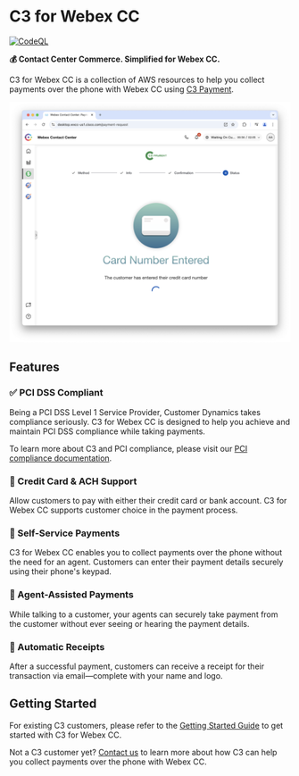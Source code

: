 # C3 for Webex CC

[![CodeQL](https://github.com/customer-dynamics/c3-webex-cc/actions/workflows/codeql.yml/badge.svg?branch=main)](https://github.com/customer-dynamics/c3-webex-cc/actions/workflows/codeql.yml)

**💰 Contact Center Commerce. Simplified for Webex CC.**

C3 for Webex CC is a collection of AWS resources to help you collect payments over the phone with Webex CC using [C3 Payment](https://www.customerdynamics.com/c3-payment).

![Screenshot of the C3 Payment Request agent desktop app within Webex CC. An icon of a credit card displayed with the heading "Card Number Entered". Below it is the message, "The customer has entered their credit card number".](./docs/images/agent-desktop-app.png 'C3 Payment Request agent desktop app')

## Features

### ✅ PCI DSS Compliant

Being a PCI DSS Level 1 Service Provider, Customer Dynamics takes compliance seriously. C3 for Webex CC is designed to help you achieve and maintain PCI DSS compliance while taking payments.

To learn more about C3 and PCI compliance, please visit our [PCI compliance documentation](./docs/PCI-COMPLIANCE.md).

### 🏦 Credit Card & ACH Support

Allow customers to pay with either their credit card or bank account. C3 for Webex CC supports customer choice in the payment process.

### 👤 Self-Service Payments

C3 for Webex CC enables you to collect payments over the phone without the need for an agent. Customers can enter their payment details securely using their phone's keypad.

### 👥 Agent-Assisted Payments

While talking to a customer, your agents can securely take payment from the customer without ever seeing or hearing the payment details.

### 🧾 Automatic Receipts

After a successful payment, customers can receive a receipt for their transaction via email—complete with your name and logo.

## Getting Started

For existing C3 customers, please refer to the [Getting Started Guide](./docs/GETTING-STARTED.md) to get started with C3 for Webex CC.

Not a C3 customer yet? [Contact us](https://www.customerdynamics.com/contact-us) to learn more about how C3 can help you collect payments over the phone with Webex CC.
